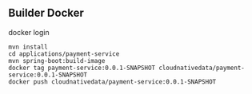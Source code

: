 ## Builder Docker


docker login
```shell
mvn install
cd applications/payment-service
mvn spring-boot:build-image
docker tag payment-service:0.0.1-SNAPSHOT cloudnativedata/payment-service:0.0.1-SNAPSHOT 
docker push cloudnativedata/payment-service:0.0.1-SNAPSHOT
```